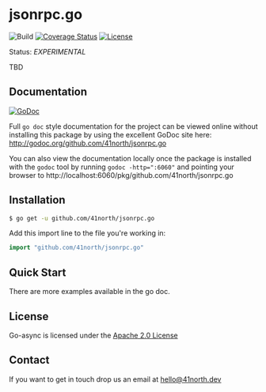 # jsonrpc.go

![Build](https://github.com/41north/jsonrpc.go/actions/workflows/ci.yml/badge.svg)
[![Coverage Status](https://coveralls.io/repos/github/41north/jsonrpc.go/badge.svg?branch=main)](https://coveralls.io/github/41north/jsonrpc.go?branch=main)
[![License](https://img.shields.io/badge/License-Apache_2.0-blue.svg)](https://opensource.org/licenses/Apache-2.0)

Status: _EXPERIMENTAL_

TBD

## Documentation

[![GoDoc](https://img.shields.io/badge/godoc-reference-blue.svg)](http://godoc.org/github.com/41north/jsonrpc.go)

Full `go doc` style documentation for the project can be viewed online without
installing this package by using the excellent GoDoc site here:
http://godoc.org/github.com/41north/jsonrpc.go

You can also view the documentation locally once the package is installed with
the `godoc` tool by running `godoc -http=":6060"` and pointing your browser to
http://localhost:6060/pkg/github.com/41north/jsonrpc.go

## Installation

```bash
$ go get -u github.com/41north/jsonrpc.go
```

Add this import line to the file you're working in:

```Go
import "github.com/41north/jsonrpc.go"
```

## Quick Start

There are more examples available in the go doc.

## License

Go-async is licensed under the [Apache 2.0 License](LICENSE)

## Contact

If you want to get in touch drop us an email at [hello@41north.dev](mailto:hello@41north.dev)
